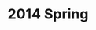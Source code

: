 ---
layout: post
title: 2014 Spring
category: playlists
rdio: http://rd.io/x/QXaYuDPcHXo/
image: http://m.rdio.com/_is/?aid=231039-0,243833-0,270945-1,391430-0,566779-2,613425-0,662139-2,966251-0,1001209-1&w=600&h=600
redirect_from: /playlists/2014/06/21/spring/
permalink: /playlists/2014/spring/
---